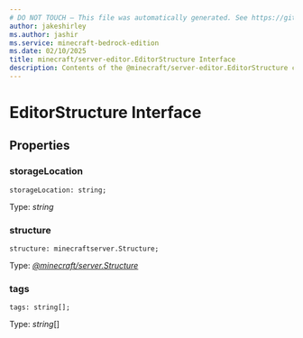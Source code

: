 ```yaml
---
# DO NOT TOUCH — This file was automatically generated. See https://github.com/mojang/minecraftapidocsgenerator to modify descriptions, examples, etc.
author: jakeshirley
ms.author: jashir
ms.service: minecraft-bedrock-edition
ms.date: 02/10/2025
title: minecraft/server-editor.EditorStructure Interface
description: Contents of the @minecraft/server-editor.EditorStructure class.
---
```

# EditorStructure Interface

## Properties

### **storageLocation**
`storageLocation: string;`

Type: *string*

### **structure**
`structure: minecraftserver.Structure;`

Type: [*@minecraft/server.Structure*](../../../scriptapi/minecraft/server/Structure.md)

### **tags**
`tags: string[];`

Type: *string*[]

